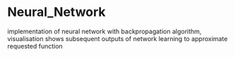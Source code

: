 # Neural_Network

implementation of neural network with backpropagation algorithm, visualisation shows subsequent outputs of network learning to approximate requested function
